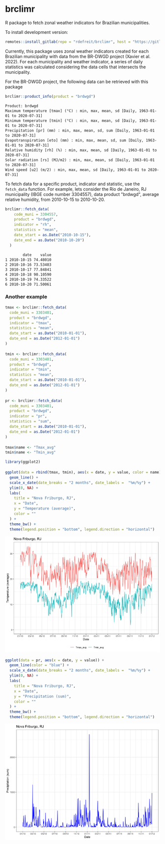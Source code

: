 # brclimr

R package to fetch zonal weather indicators for Brazilian municipalities.

To install development version:

``` r
remotes::install_gitlab(repo = "rdefreit/brclimr", host = "https://gitlab.inria.fr")
```

Currently, this package uses zonal weather indicators created for each Brazilian municipality with data from the BR-DWGD project (Xavier et al. 2022). For each municipality and weather indicator, a series of daily statistics was calculated considering the data cells that intersects the municipality.

For the BR-DWGD project, the following data can be retrieved with this package

``` r
brclimr::product_info(product = "brdwgd")
```

    Product: brdwgd
    Maximum temperature [tmax] (°C) : min, max, mean, sd [Daily, 1963-01-01 to 2020-07-31]
    Minimum temperature [tmin] (°C) : min, max, mean, sd [Daily, 1963-01-01 to 2020-07-31]
    Precipitation [pr] (mm) : min, max, mean, sd, sum [Daily, 1963-01-01 to 2020-07-31]
    Evapotranspiration [eto] (mm) : min, max, mean, sd, sum [Daily, 1963-01-01 to 2020-07-31]
    Relative humidity [rh] (%) : min, max, mean, sd [Daily, 1963-01-01 to 2020-07-31]
    Solar radiation [rs] (MJ/m2) : min, max, mean, sd [Daily, 1963-01-01 to 2020-07-31]
    Wind speed [u2] (m/2) : min, max, mean, sd [Daily, 1963-01-01 to 2020-07-31]

To fetch data for a specific product, indicator and statistic, use the `fetch_data` function. For example, lets consider the Rio de Janeiro, RJ municipality (IBGE code number 3304557), data product "brdwgd", average relative humidity, from 2010-10-15 to 2010-10-20.

``` r
brclimr::fetch_data(
    code_muni = 3304557,
    product = "brdwgd",
    indicator = "rh",
    statistics = "mean",
    date_start = as.Date("2010-10-15"),
    date_end = as.Date("2010-10-20")
  )
```

            date    value
    1 2010-10-15 74.48010
    2 2010-10-16 73.53403
    3 2010-10-17 77.84841
    4 2010-10-18 90.10590
    5 2010-10-19 74.33522
    6 2010-10-20 71.50061

### Another example

``` r
tmax <- brclimr::fetch_data(
  code_muni = 3303401,
  product = "brdwgd",
  indicator = "tmax",
  statistics = "mean",
  date_start = as.Date("2010-01-01"),
  date_end = as.Date("2012-01-01")
)

tmin <- brclimr::fetch_data(
  code_muni = 3303401,
  product = "brdwgd",
  indicator = "tmin",
  statistics = "mean",
  date_start = as.Date("2010-01-01"),
  date_end = as.Date("2012-01-01")
)

pr <- brclimr::fetch_data(
  code_muni = 3303401,
  product = "brdwgd",
  indicator = "pr",
  statistics = "sum",
  date_start = as.Date("2010-01-01"),
  date_end = as.Date("2012-01-01")
)

tmax$name <- "Tmax_avg"
tmin$name <- "Tmin_avg"
```

``` r
library(ggplot2)

ggplot(data = rbind(tmax, tmin), aes(x = date, y = value, color = name)) +
  geom_line() +
  scale_x_date(date_breaks = "2 months", date_labels =  "%m/%y") +
  ylim(0, NA) +
  labs(
    title = "Nova Friburgo, RJ",
    x = "Date", 
    y = "Temperature (average)",
    color = ""
  ) +
  theme_bw() +
  theme(legend.position = "bottom", legend.direction = "horizontal")
```

![](images/temp.png)

``` r
ggplot(data = pr, aes(x = date, y = value)) +
  geom_line(color = "blue") +
  scale_x_date(date_breaks = "2 months", date_labels =  "%m/%y") +
  ylim(0, NA) +
  labs(
    title = "Nova Friburgo, RJ",
    x = "Date", 
    y = "Precipitation (sum)",
    color = ""
  ) +
  theme_bw() +
  theme(legend.position = "bottom", legend.direction = "horizontal")
```

![](images/prec.png)
